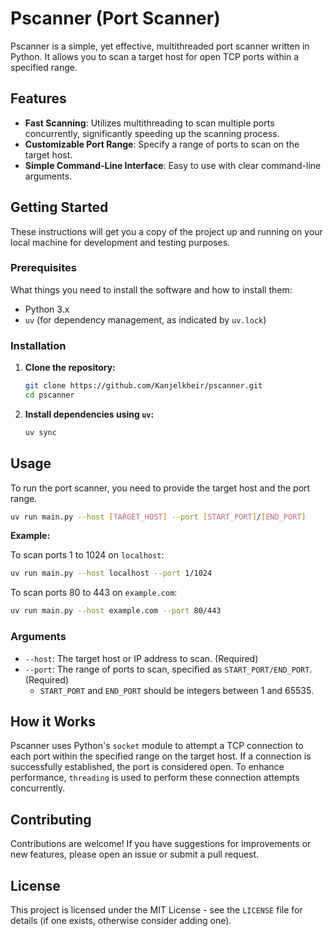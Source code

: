 # Pscanner (Port Scanner)

Pscanner is a simple, yet effective, multithreaded port scanner written in Python. It allows you to scan a target host for open TCP ports within a specified range.

## Features

- **Fast Scanning**: Utilizes multithreading to scan multiple ports concurrently, significantly speeding up the scanning process.
- **Customizable Port Range**: Specify a range of ports to scan on the target host.
- **Simple Command-Line Interface**: Easy to use with clear command-line arguments.

## Getting Started

These instructions will get you a copy of the project up and running on your local machine for development and testing purposes.

### Prerequisites

What things you need to install the software and how to install them:

- Python 3.x
- `uv` (for dependency management, as indicated by `uv.lock`)

### Installation

1. **Clone the repository:**

   ```bash
   git clone https://github.com/Kanjelkheir/pscanner.git
   cd pscanner
   ```

2. **Install dependencies using `uv`:**

   ```bash
   uv sync
   ```

## Usage

To run the port scanner, you need to provide the target host and the port range.

```bash
uv run main.py --host [TARGET_HOST] --port [START_PORT]/[END_PORT]
```

**Example:**

To scan ports 1 to 1024 on `localhost`:

```bash
uv run main.py --host localhost --port 1/1024
```

To scan ports 80 to 443 on `example.com`:

```bash
uv run main.py --host example.com --port 80/443
```

### Arguments

- `--host`: The target host or IP address to scan. (Required)
- `--port`: The range of ports to scan, specified as `START_PORT/END_PORT`. (Required)
  - `START_PORT` and `END_PORT` should be integers between 1 and 65535.

## How it Works

Pscanner uses Python's `socket` module to attempt a TCP connection to each port within the specified range on the target host. If a connection is successfully established, the port is considered open. To enhance performance, `threading` is used to perform these connection attempts concurrently.

## Contributing

Contributions are welcome! If you have suggestions for improvements or new features, please open an issue or submit a pull request.

## License

This project is licensed under the MIT License - see the `LICENSE` file for details (if one exists, otherwise consider adding one).
